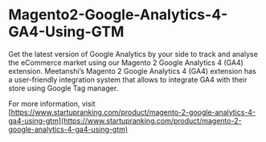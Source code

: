 # Magento2-Google-Analytics-4-GA4-Using-GTM

<p> Get the latest version of Google Analytics by your side to track and analyse the eCommerce market using our Magento 2 Google Analytics 4 (GA4) extension. Meetanshi’s Magento 2 Google Analytics 4 (GA4) extension has a user-friendly integration system that allows to integrate GA4 with their store using Google Tag manager.</p>

For more information, visit [https://www.startupranking.com/product/magento-2-google-analytics-4-ga4-using-gtm](https://www.startupranking.com/product/magento-2-google-analytics-4-ga4-using-gtm)
